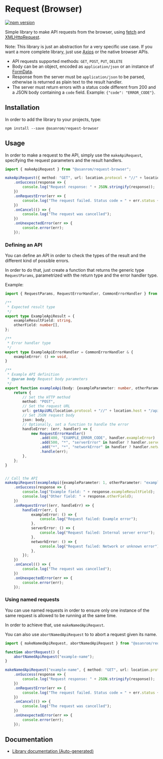 # Request (Browser)

[![npm version](https://badge.fury.io/js/%40asanrom%2Frequest-browser.svg)](https://badge.fury.io/js/%40asanrom%2Frequest-browser)

Simple library to make API requests from the browser, using [fetch](https://developer.mozilla.org/en-US/docs/Web/API/Fetch_API) and [XMLHttpRequest](https://developer.mozilla.org/en-US/docs/Web/API/XMLHttpRequest).

Note: This library is just an abstraction for a very specific use case. If you want a more complete library, just use [Axios](https://axios-http.com/) or the native browser APIs.

 - API requests supported methods: `GET`, `POST`, `PUT`, `DELETE`
 - Body can be an object, encoded as `application/json` or an instance of [FormData](https://developer.mozilla.org/en/docs/Web/API/FormData).
 - Response from the server must be `application/json` to be parsed, otherwise is returned as plain text to the result handler.
 - The server must return errors with a status code different from 200 and a JSON body containing a `code` field. Example: `{"code": "ERROR_CODE"}`.

## Installation

In order to add the library to your projects, type:

```
npm install --save @asanrom/request-browser
```

## Usage

In order to make a request to the API, simply use the `makeApiRequest`, specifying the request parameters and the result handlers.

```ts
import { makeApiRequest } from "@asanrom/request-browser";

makeApiRequest({ method: "GET", url: location.protocol + "//" + location.host + "/api/path" })
    .onSuccess(response => {
        console.log("Request response: " + JSON.stringify(response));
    })
    .onRequestError(err => {
        console.log("The request failed. Status code = " + err.status + " / Details = " + JSON.stringify(err.body));
    })
    .onCancel(() => {
        console.log("The request was cancelled");
    })
    .onUnexpectedError(err => {
        console.error(err);
    });
```

### Defining an API

You can define an API in order to check the types of the result and the different kind of possible errors.

In order to do that, just create a function that returns the generic type `RequestParams`, parametrized with the return type and the error handler type.

Example:

```ts
import { RequestParams, RequestErrorHandler, CommonErrorHandler } from "@asanrom/request-browser";

/**
 * Expected result type
 */
export type ExampleApiResult = {
    exampleResultField: string,
    otherField: number[],
};

/**
 * Error handler type
 */
export type ExampleApiErrorHandler = CommonErrorHandler & {
    exampleError: () => void,
}

/**
 * Example API definition
 * @param body Request body parameters
 */
export function exampleApi(body: {exampleParameter: number, otherParameter: string}): RequestParams<ExampleApiResult, ExampleApiErrorHandler> {
    return {
        // Set the HTTP method
        method: "POST",
        // Set the request URL
        url: getApiURL(location.protocol + "//" + location.host + "/api/path"),
        // Set JSON request body
        json: body,
        // Optionally, set a function to handle the error
        handleError: (err, handler) => {
            new RequestErrorHandler()
                .add(400, "EXAMPLE_ERROR_CODE", handler.exampleError)
                .add(500, "*", "serverError" in handler ? handler.serverError : handler.temporalError)
                .add("*", "*", "networkError" in handler ? handler.networkError : handler.temporalError)
                .handle(err);
        },
    };
}


// Call the API
makeApiRequest(exampleApi({exampleParameter: 1, otherParameter: "example"}))
    .onSuccess(response => {
        console.log("Example field: " + response.exampleResultField);
        console.log("Other field: " + response.otherField);
    })
    .onRequestError((err, handleErr) => {
        handleErr(err, {
            exampleError: () => {
                console.log("Request failed: Example error");
            },
            serverError: () => {
                console.log("Request failed: Internal server error");
            },
            networkError: () => {
                console.log("Request failed: Network or unknown error");
            },
        });
    })
    .onCancel(() => {
        console.log("The request was cancelled");
    })
    .onUnexpectedError(err => {
        console.error(err);
    });

```

### Using named requests

You can use named requests in order to ensure only one instance of the same request is allowed to be running at the same time.

In order to achieve that, use `makeNamedApiRequest`.

You can also use `abortNamedApiRequest` to to abort a request given its name.

```ts
import { makeNamedApiRequest, abortNamedApiRequest } from "@asanrom/request-browser";

function abortRequest() {
    abortNamedApiRequest("example-name");
}

makeNamedApiRequest("example-name", { method: "GET", url: location.protocol + "//" + location.host + "/api/path" })
    .onSuccess(response => {
        console.log("Request response: " + JSON.stringify(response));
    })
    .onRequestError(err => {
        console.log("The request failed. Status code = " + err.status + " / Details = " + JSON.stringify(err.body));
    })
    .onCancel(() => {
        console.log("The request was cancelled");
    })
    .onUnexpectedError(err => {
        console.error(err);
    });
```

## Documentation

 - [Library documentation (Auto-generated)](https://agustinsrg.github.io/request-browser/)
